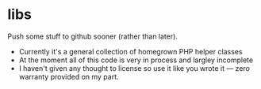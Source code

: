libs
====

Push some stuff to github sooner (rather than later).

* Currently it's a general collection of homegrown PHP helper classes
* At the moment all of this code is very in process and largley incomplete
* I haven't given any thought to license so use it like you wrote it — zero warranty provided on my part.